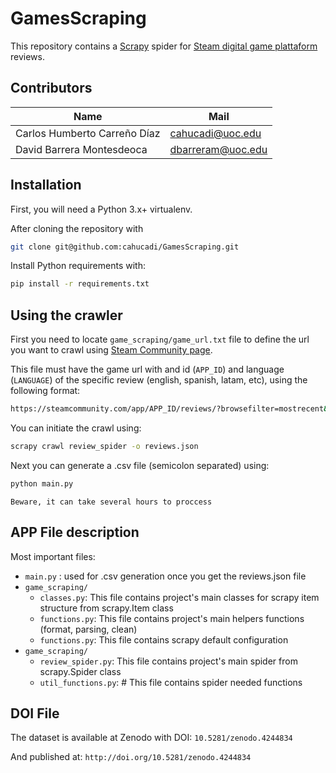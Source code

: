 ﻿# GamesScraping

This repository contains a [Scrapy](https://github.com/scrapy/scrapy) spider for [Steam digital game plattaform](https://steampowered.com) reviews.

## Contributors
| Name | Mail |
| ------ | ------ |
| Carlos Humberto Carreño Díaz | cahucadi@uoc.edu |
| David Barrera Montesdeoca | dbarreram@uoc.edu |

## Installation
First, you will need a Python 3.x+ virtualenv.  

After cloning the repository with
```bash
git clone git@github.com:cahucadi/GamesScraping.git
```


Install Python requirements with:
```bash
pip install -r requirements.txt
```

## Using the crawler

First you need to locate `game_scraping/game_url.txt` file to define the url you want to crawl using [Steam Community page](https://steamcommunity.com/).

This file must have the game url with and id (`APP_ID`) and language (`LANGUAGE`) of the specific review (english, spanish, latam, etc), using the following format:

```bash
https://steamcommunity.com/app/APP_ID/reviews/?browsefilter=mostrecent&snr=1_5_100010_&filterLanguage=LANGUAGE
```

You can initiate the crawl using: 

```bash
scrapy crawl review_spider -o reviews.json
```
Next you can generate a .csv file (semicolon separated) using:

```bash
python main.py
```

`Beware, it can take several hours to proccess`

## APP File description

Most important files:

* `main.py` : used for .csv generation once you get the reviews.json file
* `game_scraping/`
  * `classes.py`: This file contains project's main classes for scrapy item structure from scrapy.Item class
  * `functions.py`: This file contains project's main helpers functions (format, parsing, clean) 
  * `functions.py`: This file contains scrapy default configuration
* `game_scraping/`
  * `review_spider.py`: This file contains project's main spider from scrapy.Spider class
  * `util_functions.py`: # This file contains spider needed functions

## DOI File

The dataset is available at Zenodo with DOI:
`10.5281/zenodo.4244834`

And published at:
`http://doi.org/10.5281/zenodo.4244834`
